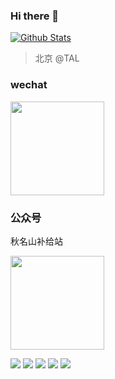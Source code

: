 ### Hi there 👋

[![Github Stats](https://github-readme-stats.vercel.app/api?username=ChenHaoHu&show_icons=true&count_private=true)](https://github.com/ChenHaoHu)


> 北京 @TAL

### wechat


<img src="https://user-images.githubusercontent.com/28889368/148737537-27032f86-8f04-43b0-bced-280d6b77dcdd.png" width = "150" height = "150" alt="" align=center />


### 公众号

秋名山补给站

<img src="https://user-images.githubusercontent.com/28889368/148737732-e5b97dcd-1a2d-45f9-b103-6db5a2848368.png" height = "150"  alt="" align=center />



![](https://github-profile-summary-cards.vercel.app/api/cards/profile-details?username=chenhaohu&theme=github)
![](https://github-profile-summary-cards.vercel.app/api/cards/repos-per-language?username=chenhaohu&theme=github)
![](https://github-profile-summary-cards.vercel.app/api/cards/most-commit-language?username=chenhaohu&theme=github)
![](https://github-profile-summary-cards.vercel.app/api/cards/stats?username=chenhaohu&theme=github)
![](https://github-profile-summary-cards.vercel.app/api/cards/productive-time?username=chenhaohu&theme=github)
  



